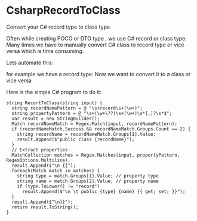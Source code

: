 # CsharpRecordToClass
Convert your C# record type to class type


Often while creating POCO or DTO type , we use C# record or class type.
Many times we have to manually convert C# class to record type or vice versa which is time consuming.

Lets automate this:

for example we have a record type:
Now we want to convert it to a class or vice versa

Here is the simple C# program to do it:

```
string RecortToClass(string input) {
  string recordNamePattern = @ "\s+record\s+(\w+)";
  string propertyPattern = @ "\s+(\w+\??)\s+(\w+)\s*[,]?\s*$";
  var result = new StringBuilder();
  Match recordNameMatch = Regex.Match(input, recordNamePattern);
  if (recordNameMatch.Success && recordNameMatch.Groups.Count == 2) {
    string recordName = recordNameMatch.Groups[1].Value;
    result.Append($"public class {recordName}");
  }
  // Extract properties
  MatchCollection matches = Regex.Matches(input, propertyPattern, RegexOptions.Multiline);
  result.Append($"\n {{");
  foreach(Match match in matches) {
    string type = match.Groups[1].Value; // property type
    string name = match.Groups[2].Value; // property name
    if (type.ToLower() != "record")
      result.Append($"\n \t public {type} {name} {{ get; set; }}");
  }
  result.Append($"\n}}");
  return result.ToString();
}
```
